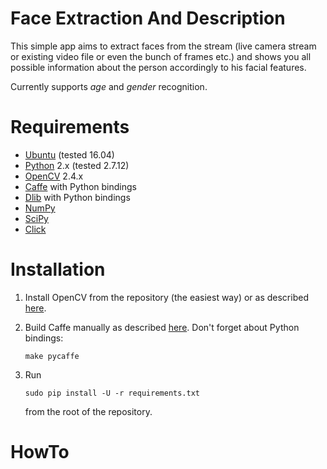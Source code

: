# Face Extraction And Description
This simple app aims to extract faces from the stream (live camera stream or existing video file or even the bunch of frames etc.) and shows you all possible information about the person accordingly to his facial features.

Currently supports *age* and *gender* recognition.

# Requirements
* [Ubuntu](https://www.ubuntu.com/) (tested 16.04)
* [Python](https://www.python.org/) 2.x (tested 2.7.12)
* [OpenCV](http://opencv.org/) 2.4.x
* [Caffe](http://caffe.berkeleyvision.org/) with Python bindings
* [Dlib](http://dlib.net/) with Python bindings
* [NumPy](http://www.numpy.org/)
* [SciPy](https://www.scipy.org/)
* [Click](click.pocoo.org/)

# Installation
1. Install OpenCV from the repository (the easiest way) or as described [here](http://docs.opencv.org/2.4/doc/tutorials/introduction/linux_install/linux_install.html).
2. Build Caffe manually as described [here](http://caffe.berkeleyvision.org/install_apt.html). Don't forget about Python bindings:

    `make pycaffe`

3. Run

    `sudo pip install -U -r requirements.txt`

    from the root of the repository.

# HowTo
